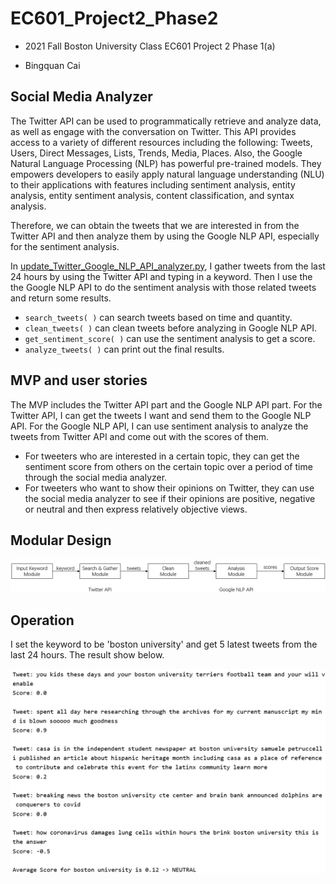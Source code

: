 # EC601_Project2_Phase2

- 2021 Fall Boston University Class EC601 Project 2 Phase 1(a)

- Bingquan Cai

## Social Media Analyzer

The Twitter API can be used to programmatically retrieve and analyze data, as well as engage with the conversation on Twitter. This API provides access to a variety of different resources including the following: Tweets, Users, Direct Messages, Lists, Trends, Media, Places. Also, the Google Natural Language Processing (NLP) has powerful pre-trained models. They empowers developers to easily apply natural language understanding (NLU) to their applications with features including sentiment analysis, entity analysis, entity sentiment analysis, content classification, and syntax analysis.

Therefore, we can obtain the tweets that we are interested in from the Twitter API and then analyze them by using the Google NLP API, especially for the sentiment analysis.

In [update_Twitter_Google_NLP_API_analyzer.py](https://github.com/BingquanCai/EC601_Project2/blob/main/Phase2/update_Twitter_Google_NLP_API_analyzer.py), I gather tweets from the last 24 hours by using the Twitter API and typing in a keyword. Then I use the the Google NLP API to do the sentiment analysis with those related tweets and return some results.

- `search_tweets( )` can search tweets based on time and quantity.
- `clean_tweets( )` can clean tweets before analyzing in Google NLP API.
- `get_sentiment_score( )` can use the sentiment analysis to get a score.
- `analyze_tweets( )` can print out the final results.

## MVP and user stories

The MVP includes the Twitter API part and the Google NLP API part. For the Twitter API, I can get the tweets I want and send them to the Google NLP API. For the Google NLP API, I can use sentiment analysis to analyze the tweets from Twitter API and come out with the scores of them.

- For tweeters who are interested in a certain topic, they can get the sentiment score from others on the certain topic over a period of time through the social media analyzer.
- For tweeters who want to show their opinions on Twitter, they can use the social media analyzer to see if their opinions are positive, negative or neutral and then express relatively objective views.

## Modular Design

![](https://raw.githubusercontent.com/BingquanCai/EC601_Project2/main/Phase2/modular%20design.png)

## Operation

I set the keyword to be 'boston university' and get 5 latest tweets from the last 24 hours. The result show below.

![](https://raw.githubusercontent.com/BingquanCai/EC601_Project2/main/Phase2/result.png)
